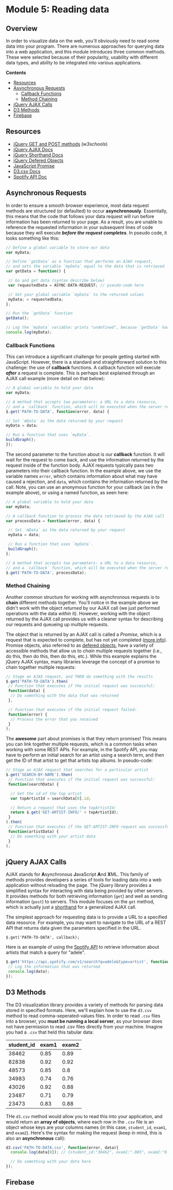 # Module 5: Reading data

## Overview
In order to visualize data on the web, you'll obviously need to read some data into your program. There are numerous approaches for querying data into a web application, and this module introduces three common methods. These were selected because of their popularity, usability with different data types, and ability to be integrated into various applications.

<!-- START doctoc generated TOC please keep comment here to allow auto update -->
<!-- DON'T EDIT THIS SECTION, INSTEAD RE-RUN doctoc TO UPDATE -->
**Contents**


- [Resources](#resources)
- [Asynchronous Requests](#asynchronous-requests)
  - [Callback Functions](#callback-functions)
  - [Method Chaining](#method-chaining)
- [jQuery AJAX Calls](#jquery-ajax-calls)
- [D3 Methods](#d3-methods)
- [Firebase](#firebase)

<!-- END doctoc generated TOC please keep comment here to allow auto update -->

## Resources

- [jQuery GET and POST methods](http://www.w3schools.com/jquery/jquery_ajax_get_post.asp) (_w3schools_)
- [jQuery AJAX Docs](http://api.jquery.com/jQuery.ajax/)
- [jQuery Shorthand Docs](https://api.jquery.com/category/ajax/shorthand-methods/)
- [jQuery Defered Objects](http://api.jquery.com/category/deferred-object/)
- [JavaScript Promise](https://developer.mozilla.org/en-US/docs/Web/JavaScript/Reference/Global_Objects/Promise)
- [D3.csv Docs](https://github.com/mbostock/d3/wiki/CSV)
- [Spotify API Doc](https://developer.spotify.com/web-api/)

## Asynchronous Requests
In order to ensure a smooth browser experience, most data request methods are structured (or defaulted) to occur **asynchronously**. Essentially, this means that the code that follows your data request will run before information has been returned to your page. As a result, you are unable to reference the requested information in your subsequent lines of code because they will execute **_before the request completes_**. In pseudo code, it looks something like this:

```javascript
// Define a global variable to store our data
var myData;

// Define `getData` as a function that performs an AJAX request,
// and sets the variable `myData` equal to the data that is retrieved
var getData = function() {

 // Go and get data (syntax describe below)
 var requestedData = ASYNC-DATA-REQUEST; // pseudo-code here

 // Set your global variable `myData` to the returned values
 myData; = requestedData;
};

// Run the `getData` function
getData();

// Log the `myData` variable: prints "undefined", because `getData` had not yet retrieved the data
console.log(myData);
```

### Callback Functions

 This can introduce a significant challenge for people getting started with JavaScript. However, there is a standard and straightforward solution to this challenge: the use of **callback** functions. A callback function will execute _**after**_ a request is complete. This is perhaps best explained through an AJAX call example (more detail on that below):

 ```javascript
// A global variable to hold your data
var myData;

// A method that accepts two parameters: a URL to a data resource,
// and a `callback` function, which will be executed when the server request completes:
$.get('PATH-TO-DATA', function(error, data) {

 // Set `mData` as the data returned by your request
 myData = data;

 // Run a function that uses `myData`.
 buildGraph();
});
 ```

The second parameter to the function about is our **callback** function. It will wait for the request to come back, and use the information returned by the request inside of the function body. AJAX requests typically pass two parameters into their callback function. In the example above, we use the variable names `error`, which contains information about what may have caused a rejection, and `data`, which contains the information returned by the call. Note, you can use an anonymous function for your callback (as in the example above), or using a named function, as seen here:

```javascript
// A global variable to hold your data
var myData;

// A callback function to process the data retrieved by the AJAX call
var processData = function(error, data) {

 // Set `mData` as the data returned by your request
 myData = data;

 // Run a function that uses `myData`.
 buildGraph();
};

// A method that accepts two parameters: a URL to a data resource,
// and a `callback` function, which will be executed when the server request completes:
$.get('PATH-TO-DATA', processData);
```

### Method Chaining
Another common structure for working with asynchronous requests is to **chain** different methods together. You'll notice in the example above we didn't work with the object _returned_ by our AJAX call (we just performed operations with the data _within_ it). However, working with the object returned by the AJAX call provides us with a cleaner syntax for describing our requests and queueing up multiple requests.

The object that is returned by an AJAX call is called a _Promise_, which is a request that is expected to complete, but has not yet completed ([more info](https://developer.mozilla.org/en-US/docs/Web/JavaScript/Reference/Global_Objects/Promise)). Promise objects, also referred to as [defered objects](http://api.jquery.com/deferred/), have a variety of accessible methods that allow us to _chain_ multiple requests together (i.e., do this, then do this, then do this, etc.). While this example explains the jQuery AJAX syntax, many libraries leverage the concept of a promise to chain together multiple requests:

```javascript
// Stage an AJAX request, and THEN do something with the results
$.get('PATH-TO-DATA').then(
 // Function that executes if the initial request was successful:
 function(data) {
  // Do something with the data that was returned
 },

 // Function that executes if the initial request failed:
 function(error) {
  // Process the error that you received
 }
);
```

The **awesome** part about promises is that they return promises! This means you can link together multiple requests, which is a common tasks when working with some REST APIs. For example, in the Spotify API, you may have to perform an initial search for an artist using a search term, and then get the ID of that artist to get that artists top albums. In pseudo-code:

```javascript
// Stage an AJAX request that searches for a particular artist
$.get('SEARCH-BY-NAME').then(
 // Function that executes if the initial request was successful:
 function(searchData) {

  // Get the id of the top artist
  var topArtistId = searchData[0].id;

  // Return a request that uses the topArtistId:
  return $.get('GET-ARTIST-INFO/' + topArtistId);
 }
).then(
 // Function that executes if the GET-ARTIST-INFO request was successful:
 function(artistData) {
  // Do something with your artist data
 }
);

```

## jQuery AJAX Calls
AJAX stands for **A**synchronous **J**avaScript **A**nd **X**ML. This family of methods provides developers a series of tools for loading data into a web application without reloading the page. The jQuery library provides a simplified syntax for interacting with data being provided by other servers. It provides methods for both retrieving information (`get`) and well as sending information (`post`) to servers. This module focuses on the `get` method, which is actually just a [shorthand](https://api.jquery.com/category/ajax/shorthand-methods/) for a generalized AJAX call.

The simplest approach for requesting data is to provide a URL to a specified data resource. For example, you may want to navigate to the URL of a REST API that returns data given the parameters specified in the URL.

```
$.get('PATH-TO-DATA', callback);
```

Here is an example of using the [Spotify API](https://developer.spotify.com/web-api/) to retrieve information about artists that match a query for "adele".

```javascript
$.get('https://api.spotify.com/v1/search?q=adele&type=artist', function(error, data) {
 // Log the information that was returned
 console.log(data);
});
```


## D3 Methods
The D3 visualization library provides a variety of methods for parsing data stored in specified formats. Here, we'll explain how to use the `d3.csv` method to read comma-seperated-values files. In order to read `.csv` files into a browser, you **must be running a local server**, as your browser does not have permission to read .csv files directly from your machine. Imagine you had a `.csv` that held this tabular data:


| student_id |	exam1	| exam2 |
| ------------- |  ------------- |------------- |
| 38462	| 0.85	| 0.89 |
| 82838 |	0.92	| 0.92 |
|48573	| 0.85	| 0.8 |
| 34983	| 0.74	| 0.76 |
| 43026	| 0.92	| 0.88 |
| 23487	| 0.71	| 0.79 |
| 23473	| 0.83	| 0.88 |

THe `d3.csv` method would allow you to read this into your application, and would return an **array of objects**, where each row in the `.csv` file is an object whose keys are your columns names (in this case, `student_id`, `exam1`, and `exam2`). Here's the syntax for making the request (keep in mind, this is also an **asynchronous** call):

```javascript
d3.csv('PATH-TO-DATA.csv', function(error, data){
  console.log(data[0]); // {student_id:"38462", exam1:".085", exam2:"0.89"}

  // Do something with your data here
});

```

## Firebase

